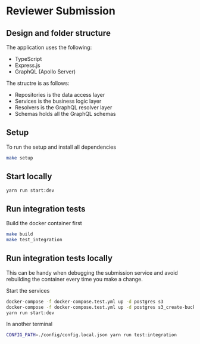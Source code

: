 # Reviewer Submission

## Design and folder structure

The application uses the following:
  * TypeScript
  * Express.js
  * GraphQL (Apollo Server)

The structre is as follows:
* Repositories is the data access layer
* Services is the business logic layer
* Resolvers is the GraphQL resolver layer
* Schemas holds all the GraphQL schemas

## Setup

To run the setup and install all dependencies
```sh
make setup
```

## Start locally

```sh
yarn run start:dev
```

## Run integration tests

Build the docker container first
```sh
make build
make test_integration
```

## Run integration tests locally

This can be handy when debugging the submission service and avoid rebuilding the container every
time you make a change.

Start the services
```sh
docker-compose -f docker-compose.test.yml up -d postgres s3
docker-compose -f docker-compose.test.yml up -d postgres s3_create-bucket
yarn run start:dev
```

In another terminal

```sh
CONFIG_PATH=./config/config.local.json yarn run test:integration
```